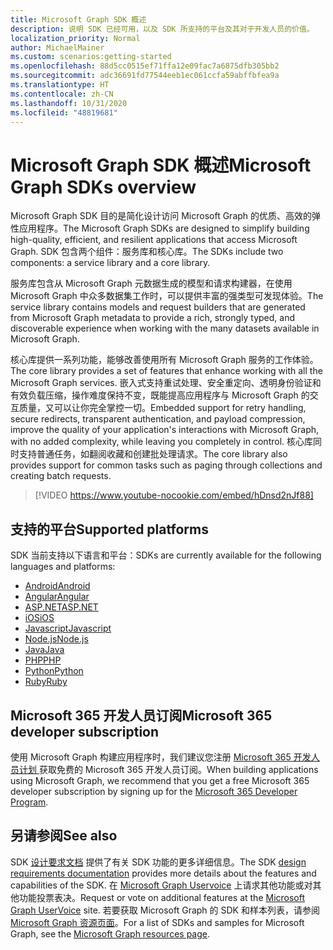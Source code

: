 ```yaml
---
title: Microsoft Graph SDK 概述
description: 说明 SDK 已经可用，以及 SDK 所支持的平台及其对于开发人员的价值。
localization_priority: Normal
author: MichaelMainer
ms.custom: scenarios:getting-started
ms.openlocfilehash: 88d5cc0515ef71ffa12e09fac7a6875dfb305bb2
ms.sourcegitcommit: adc36691fd77544eeb1ec061ccfa59abffbfea9a
ms.translationtype: HT
ms.contentlocale: zh-CN
ms.lasthandoff: 10/31/2020
ms.locfileid: "48819681"
---
```

# <a name="microsoft-graph-sdks-overview"></a><span data-ttu-id="7cb8c-103">Microsoft Graph SDK 概述</span><span class="sxs-lookup"><span data-stu-id="7cb8c-103">Microsoft Graph SDKs overview</span></span>

<span data-ttu-id="7cb8c-104">Microsoft Graph SDK 目的是简化设计访问 Microsoft Graph 的优质、高效的弹性应用程序。</span><span class="sxs-lookup"><span data-stu-id="7cb8c-104">The Microsoft Graph SDKs are designed to simplify building high-quality, efficient, and resilient applications that access Microsoft Graph.</span></span> <span data-ttu-id="7cb8c-105">SDK 包含两个组件：服务库和核心库。</span><span class="sxs-lookup"><span data-stu-id="7cb8c-105">The SDKs include two components: a service library and a core library.</span></span>

<span data-ttu-id="7cb8c-106">服务库包含从 Microsoft Graph 元数据生成的模型和请求构建器，在使用 Microsoft Graph 中众多数据集工作时，可以提供丰富的强类型可发现体验。</span><span class="sxs-lookup"><span data-stu-id="7cb8c-106">The service library contains models and request builders that are generated from Microsoft Graph metadata to provide a rich, strongly typed, and discoverable experience when working with the many datasets available in Microsoft Graph.</span></span>

<span data-ttu-id="7cb8c-107">核心库提供一系列功能，能够改善使用所有 Microsoft Graph 服务的工作体验。</span><span class="sxs-lookup"><span data-stu-id="7cb8c-107">The core library provides a set of features that enhance working with all the Microsoft Graph services.</span></span> <span data-ttu-id="7cb8c-108">嵌入式支持重试处理、安全重定向、透明身份验证和有效负载压缩，操作难度保持不变，既能提高应用程序与 Microsoft Graph 的交互质量，又可以让你完全掌控一切。</span><span class="sxs-lookup"><span data-stu-id="7cb8c-108">Embedded support for retry handling, secure redirects, transparent authentication, and payload compression, improve the quality of your application's interactions with Microsoft Graph, with no added complexity, while leaving you completely in control.</span></span> <span data-ttu-id="7cb8c-109">核心库同时支持普通任务，如翻阅收藏和创建批处理请求。</span><span class="sxs-lookup"><span data-stu-id="7cb8c-109">The core library also provides support for common tasks such as paging through collections and creating batch requests.</span></span>

> [!VIDEO https://www.youtube-nocookie.com/embed/hDnsd2nJf88]


## <a name="supported-platforms"></a><span data-ttu-id="7cb8c-110">支持的平台</span><span class="sxs-lookup"><span data-stu-id="7cb8c-110">Supported platforms</span></span>

<span data-ttu-id="7cb8c-111">SDK 当前支持以下语言和平台：</span><span class="sxs-lookup"><span data-stu-id="7cb8c-111">SDKs are currently available for the following languages and platforms:</span></span>

- [<span data-ttu-id="7cb8c-112">Android</span><span class="sxs-lookup"><span data-stu-id="7cb8c-112">Android</span></span>](https://developer.microsoft.com/zh-CN/graph/get-started/android)
- [<span data-ttu-id="7cb8c-113">Angular</span><span class="sxs-lookup"><span data-stu-id="7cb8c-113">Angular</span></span>](https://developer.microsoft.com/zh-CN/graph/get-started/angular)
- [<span data-ttu-id="7cb8c-114">ASP.NET</span><span class="sxs-lookup"><span data-stu-id="7cb8c-114">ASP.NET</span></span>](https://developer.microsoft.com/zh-CN/graph/get-started/asp.net)
- [<span data-ttu-id="7cb8c-115">iOS</span><span class="sxs-lookup"><span data-stu-id="7cb8c-115">iOS</span></span>](https://developer.microsoft.com/zh-CN/graph/get-started/ios)
- [<span data-ttu-id="7cb8c-116">Javascript</span><span class="sxs-lookup"><span data-stu-id="7cb8c-116">Javascript</span></span>](https://developer.microsoft.com/zh-CN/graph/get-started/javascript)
- [<span data-ttu-id="7cb8c-117">Node.js</span><span class="sxs-lookup"><span data-stu-id="7cb8c-117">Node.js</span></span>](https://developer.microsoft.com/zh-CN/graph/get-started/node.js)
- [<span data-ttu-id="7cb8c-118">Java</span><span class="sxs-lookup"><span data-stu-id="7cb8c-118">Java</span></span>](https://developer.microsoft.com/zh-CN/graph/get-started/java)
- [<span data-ttu-id="7cb8c-119">PHP</span><span class="sxs-lookup"><span data-stu-id="7cb8c-119">PHP</span></span>](https://developer.microsoft.com/zh-CN/graph/get-started/php)
- [<span data-ttu-id="7cb8c-120">Python</span><span class="sxs-lookup"><span data-stu-id="7cb8c-120">Python</span></span>](https://developer.microsoft.com/zh-CN/graph/get-started/python)
- [<span data-ttu-id="7cb8c-121">Ruby</span><span class="sxs-lookup"><span data-stu-id="7cb8c-121">Ruby</span></span>](https://developer.microsoft.com/zh-CN/graph/get-started/ruby)

## <a name="microsoft-365-developer-subscription"></a><span data-ttu-id="7cb8c-122">Microsoft 365 开发人员订阅</span><span class="sxs-lookup"><span data-stu-id="7cb8c-122">Microsoft 365 developer subscription</span></span>

<span data-ttu-id="7cb8c-123">使用 Microsoft Graph 构建应用程序时，我们建议您注册 [Microsoft 365 开发人员计划 ](https://developer.microsoft.com/microsoft-365/dev-program) 获取免费的 Microsoft 365 开发人员订阅。</span><span class="sxs-lookup"><span data-stu-id="7cb8c-123">When building applications using Microsoft Graph, we recommend that you get a free Microsoft 365 developer subscription by signing up for the [Microsoft 365 Developer Program](https://developer.microsoft.com/microsoft-365/dev-program).</span></span>

## <a name="see-also"></a><span data-ttu-id="7cb8c-124">另请参阅</span><span class="sxs-lookup"><span data-stu-id="7cb8c-124">See also</span></span>

<span data-ttu-id="7cb8c-125">SDK [设计要求文档](https://github.com/microsoftgraph/msgraph-sdk-design) 提供了有关 SDK 功能的更多详细信息。</span><span class="sxs-lookup"><span data-stu-id="7cb8c-125">The SDK [design requirements documentation](https://github.com/microsoftgraph/msgraph-sdk-design) provides more details about the features and capabilities of the SDK.</span></span> <span data-ttu-id="7cb8c-126">在 [Microsoft Graph Uservoice](https://microsoftgraph.uservoice.com) 上请求其他功能或对其他功能投票表决。</span><span class="sxs-lookup"><span data-stu-id="7cb8c-126">Request or vote on additional features at the [Microsoft Graph UserVoice](https://microsoftgraph.uservoice.com) site.</span></span> <span data-ttu-id="7cb8c-127">若要获取 Microsoft Graph 的 SDK 和样本列表，请参阅 [Microsoft Graph 资源页面](https://developer.microsoft.com/en-us/graph/gallery/?filterBy=Samples,SDKs)。</span><span class="sxs-lookup"><span data-stu-id="7cb8c-127">For a list of SDKs and samples for Microsoft Graph, see the [Microsoft Graph resources page](https://developer.microsoft.com/en-us/graph/gallery/?filterBy=Samples,SDKs).</span></span>
